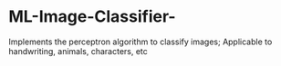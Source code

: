 # ML-Image-Classifier-
Implements the perceptron algorithm to classify images; Applicable to handwriting, animals, characters, etc
